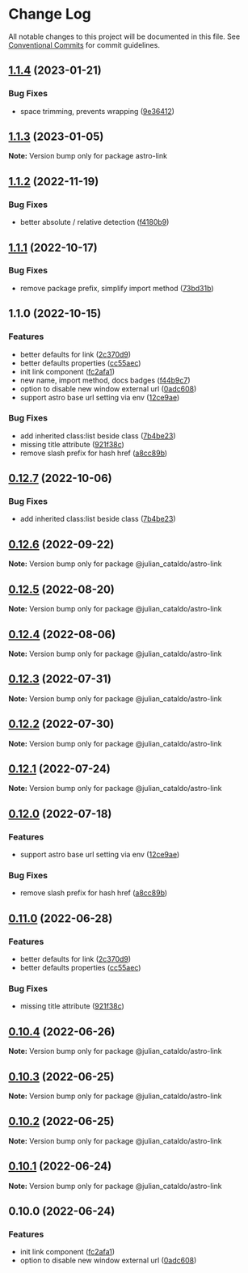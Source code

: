 # Change Log

All notable changes to this project will be documented in this file.
See [Conventional Commits](https://conventionalcommits.org) for commit guidelines.

## [1.1.4](https://github.com/JulianCataldo/web-garden/compare/astro-link@1.1.3...astro-link@1.1.4) (2023-01-21)

### Bug Fixes

- space trimming, prevents wrapping ([9e36412](https://github.com/JulianCataldo/web-garden/commit/9e3641216f093507def9c2b8a3ab5abe776d4276))

## [1.1.3](https://github.com/JulianCataldo/web-garden/compare/astro-link@1.1.2...astro-link@1.1.3) (2023-01-05)

**Note:** Version bump only for package astro-link

## [1.1.2](https://github.com/JulianCataldo/web-garden/compare/astro-link@1.1.1...astro-link@1.1.2) (2022-11-19)

### Bug Fixes

- better absolute / relative detection ([f4180b9](https://github.com/JulianCataldo/web-garden/commit/f4180b97dc6675da103fd28c2fa3231ed4ef0993))

## [1.1.1](https://github.com/JulianCataldo/web-garden/compare/astro-link@1.1.0...astro-link@1.1.1) (2022-10-17)

### Bug Fixes

- remove package prefix, simplify import method ([73bd31b](https://github.com/JulianCataldo/web-garden/commit/73bd31bf1f501624036a74a3f19c5bf83cc9c0a4))

## 1.1.0 (2022-10-15)

### Features

- better defaults for link ([2c370d9](https://github.com/JulianCataldo/web-garden/commit/2c370d944ce577e5480a07108e81a078bc3200b5))
- better defaults properties ([cc55aec](https://github.com/JulianCataldo/web-garden/commit/cc55aecd0ea8051ab268c391cb5a28372d7ca896))
- init link component ([fc2afa1](https://github.com/JulianCataldo/web-garden/commit/fc2afa191cd34450df1f47812339c0a5b51915f0))
- new name, import method, docs badges ([f44b9c7](https://github.com/JulianCataldo/web-garden/commit/f44b9c732977ed9fcee102f1a37f56ab574d2b94))
- option to disable new window external url ([0adc608](https://github.com/JulianCataldo/web-garden/commit/0adc6088d5dc983aa8fb92f8e61bbb7f8a2c58c1))
- support astro base url setting via env ([12ce9ae](https://github.com/JulianCataldo/web-garden/commit/12ce9ae07253eafe90ed06ca57e090ad1e1d8ee4))

### Bug Fixes

- add inherited class:list beside class ([7b4be23](https://github.com/JulianCataldo/web-garden/commit/7b4be23b84a66bbf56118c69e2a2c89e419fbb7a))
- missing title attribute ([921f38c](https://github.com/JulianCataldo/web-garden/commit/921f38c88f7e41695ff0a6ba6f25cbe29103205c))
- remove slash prefix for hash href ([a8cc89b](https://github.com/JulianCataldo/web-garden/commit/a8cc89bf26a3640095829089cba65b29d363a4b5))

## [0.12.7](https://github.com/JulianCataldo/web-garden/compare/@julian_cataldo/astro-link@0.12.6...@julian_cataldo/astro-link@0.12.7) (2022-10-06)

### Bug Fixes

- add inherited class:list beside class ([7b4be23](https://github.com/JulianCataldo/web-garden/commit/7b4be23b84a66bbf56118c69e2a2c89e419fbb7a))

## [0.12.6](https://github.com/JulianCataldo/web-garden/compare/@julian_cataldo/astro-link@0.12.5...@julian_cataldo/astro-link@0.12.6) (2022-09-22)

**Note:** Version bump only for package @julian_cataldo/astro-link

## [0.12.5](https://github.com/JulianCataldo/web-garden/compare/@julian_cataldo/astro-link@0.12.4...@julian_cataldo/astro-link@0.12.5) (2022-08-20)

**Note:** Version bump only for package @julian_cataldo/astro-link

## [0.12.4](https://github.com/JulianCataldo/web-garden/compare/@julian_cataldo/astro-link@0.12.3...@julian_cataldo/astro-link@0.12.4) (2022-08-06)

**Note:** Version bump only for package @julian_cataldo/astro-link

## [0.12.3](https://github.com/JulianCataldo/web-garden/compare/@julian_cataldo/astro-link@0.12.2...@julian_cataldo/astro-link@0.12.3) (2022-07-31)

**Note:** Version bump only for package @julian_cataldo/astro-link

## [0.12.2](https://github.com/JulianCataldo/web-garden/compare/@julian_cataldo/astro-link@0.12.1...@julian_cataldo/astro-link@0.12.2) (2022-07-30)

**Note:** Version bump only for package @julian_cataldo/astro-link

## [0.12.1](https://github.com/JulianCataldo/web-garden/compare/@julian_cataldo/astro-link@0.12.0...@julian_cataldo/astro-link@0.12.1) (2022-07-24)

**Note:** Version bump only for package @julian_cataldo/astro-link

## [0.12.0](https://github.com/JulianCataldo/web-garden/compare/@julian_cataldo/astro-link@0.11.0...@julian_cataldo/astro-link@0.12.0) (2022-07-18)

### Features

- support astro base url setting via env ([12ce9ae](https://github.com/JulianCataldo/web-garden/commit/12ce9ae07253eafe90ed06ca57e090ad1e1d8ee4))

### Bug Fixes

- remove slash prefix for hash href ([a8cc89b](https://github.com/JulianCataldo/web-garden/commit/a8cc89bf26a3640095829089cba65b29d363a4b5))

## [0.11.0](https://github.com/JulianCataldo/web-garden/compare/@julian_cataldo/astro-link@0.10.4...@julian_cataldo/astro-link@0.11.0) (2022-06-28)

### Features

- better defaults for link ([2c370d9](https://github.com/JulianCataldo/web-garden/commit/2c370d944ce577e5480a07108e81a078bc3200b5))
- better defaults properties ([cc55aec](https://github.com/JulianCataldo/web-garden/commit/cc55aecd0ea8051ab268c391cb5a28372d7ca896))

### Bug Fixes

- missing title attribute ([921f38c](https://github.com/JulianCataldo/web-garden/commit/921f38c88f7e41695ff0a6ba6f25cbe29103205c))

## [0.10.4](https://github.com/JulianCataldo/web-garden/compare/@julian_cataldo/astro-link@0.10.3...@julian_cataldo/astro-link@0.10.4) (2022-06-26)

**Note:** Version bump only for package @julian_cataldo/astro-link

## [0.10.3](https://github.com/JulianCataldo/web-garden/compare/@julian_cataldo/astro-link@0.10.2...@julian_cataldo/astro-link@0.10.3) (2022-06-25)

**Note:** Version bump only for package @julian_cataldo/astro-link

## [0.10.2](https://github.com/JulianCataldo/web-garden/compare/@julian_cataldo/astro-link@0.10.1...@julian_cataldo/astro-link@0.10.2) (2022-06-25)

**Note:** Version bump only for package @julian_cataldo/astro-link

## [0.10.1](https://github.com/JulianCataldo/web-garden/compare/@julian_cataldo/astro-link@0.10.0...@julian_cataldo/astro-link@0.10.1) (2022-06-24)

**Note:** Version bump only for package @julian_cataldo/astro-link

## 0.10.0 (2022-06-24)

### Features

- init link component ([fc2afa1](https://github.com/JulianCataldo/web-garden/commit/fc2afa191cd34450df1f47812339c0a5b51915f0))
- option to disable new window external url ([0adc608](https://github.com/JulianCataldo/web-garden/commit/0adc6088d5dc983aa8fb92f8e61bbb7f8a2c58c1))
